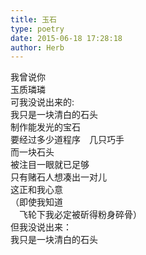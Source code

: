 ```yaml
---  
title: 玉石  
type: poetry  
date: 2015-06-18 17:28:18  
author: Herb    
---  
```

我曾说你  
玉质璘璘  
可我没说出来的:  
我只是一块清白的石头    
制作能发光的宝石  
要经过多少道程序　几只巧手  
而一块石头  
被注目一眼就已足够    
只有赌石人想凑出一对儿  
这正和我心意  
（即使我知道  
　飞轮下我必定被斫得粉身碎骨）  
但我没说出来：  
我只是一块清白的石头  
